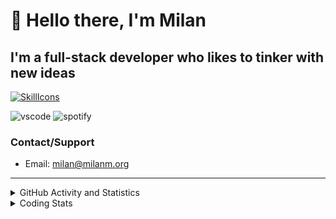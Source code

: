 # 👋 Hello there, I'm Milan
## I'm a full-stack developer who likes to tinker with new ideas
[![SkillIcons](https://skillicons.dev/icons?i=js,ts,nextjs,tailwind,html,go,bash,git,nginx,prisma,kubernetes,docker,linux)](https://skillicons.dev)

![vscode](https://nocache.advaith.workers.dev?url=https://img.shields.io/endpoint?url=https://dev.discordprofiles.me/api/badge/vscode/423203831971708958)
![spotify](https://nocache.advaith.workers.dev?url=https://img.shields.io/endpoint?url=https://dev.discordprofiles.me/api/badge/spotify/423203831971708958)

### Contact/Support

- Email: [milan@milanm.org](mailto:milan@milanm.org)
 
---
 
<details>
  <summary>GitHub Activity and Statistics</summary>
  <img src="/github-metrics.svg" />
</details>
<details>
  <summary>Coding Stats</summary>
  <!--START_SECTION:waka-->

```txt
TypeScript   9 hrs 6 mins    ███████████████████████░░   92.44 %
YAML         12 mins         ▓░░░░░░░░░░░░░░░░░░░░░░░░   02.16 %
JSON         12 mins         ▓░░░░░░░░░░░░░░░░░░░░░░░░   02.12 %
Bash         8 mins          ▒░░░░░░░░░░░░░░░░░░░░░░░░   01.43 %
Docker       6 mins          ▒░░░░░░░░░░░░░░░░░░░░░░░░   01.18 %
```

<!--END_SECTION:waka-->
</details>

